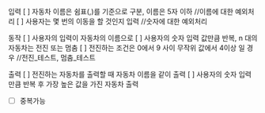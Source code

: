 입력 
[ ] 자동차 이름은 쉼표(,)를 기준으로 구분, 이름은 5자 이하 //이름에 대한 예외처리
[ ] 사용자는 몇 번의 이동을 할 것인지 입력 //숫자에 대한 예외처리


동작
[ ] 사용자의 입력이 자동차의 이름으로
[ ] 사용자의 숫자 입력 값만큼 반복, n 대의 자동차는 전진 또는 멈춤 
[ ] 전진하는 조건은 0에서 9 사이 무작위 값에서 4이상 일 경우 //전진_테스트, 멈춤_테스트


출력 
[ ] 전진하는 자동차를 출력할 때 자동차 이름을 같이 출력 
[ ] 사용자의 숫자 입력만큼 반복 후 가장 높은 값을 가진 자동차 출력 
 -[ ] 중복가능
